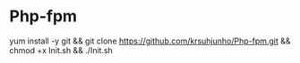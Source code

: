 # Php-fpm

yum install -y git && git clone https://github.com/krsuhjunho/Php-fpm.git && chmod +x Init.sh && ./Init.sh 
